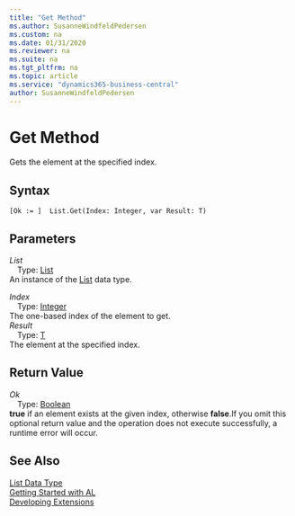 ```yaml
---
title: "Get Method"
ms.author: SusanneWindfeldPedersen
ms.custom: na
ms.date: 01/31/2020
ms.reviewer: na
ms.suite: na
ms.tgt_pltfrm: na
ms.topic: article
ms.service: "dynamics365-business-central"
author: SusanneWindfeldPedersen
---
```

[//]: # (START>DO_NOT_EDIT)
[//]: # (IMPORTANT:Do not edit any of the content between here and the END>DO_NOT_EDIT.)
[//]: # (Any modifications should be made in the .xml files in the ModernDev repo.)
# Get Method
Gets the element at the specified index.


## Syntax
```
[Ok := ]  List.Get(Index: Integer, var Result: T)
```
## Parameters
*List*  
&emsp;Type: [List](list-data-type.md)  
An instance of the [List](list-data-type.md) data type.  

*Index*  
&emsp;Type: [Integer](../integer/integer-data-type.md)  
The one-based index of the element to get.  
*Result*  
&emsp;Type: [T](list-data-type.md)  
The element at the specified index.  


## Return Value
*Ok*  
&emsp;Type: [Boolean](../boolean/boolean-data-type.md)  
**true** if an element exists at the given index, otherwise **false**.If you omit this optional return value and the operation does not execute successfully, a runtime error will occur.    


[//]: # (IMPORTANT: END>DO_NOT_EDIT)
## See Also
[List Data Type](list-data-type.md)  
[Getting Started with AL](../../devenv-get-started.md)  
[Developing Extensions](../../devenv-dev-overview.md)